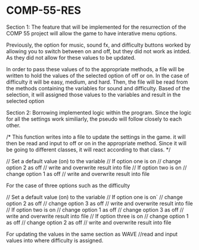 # COMP-55-RES
Section 1:
The feature that will be implemented for the resurrection of the COMP 55 project will allow
the game to have interative menu options. 

Previously, the option for music, sound fx, and difficulty buttons worked by allowing you to
switch between on and off, but they did not work as intded. As they did not allow for these values
to be updated.

In order to pass these values of to the appropriate methods, a file will be written to hold the
values of the selected option of off or on. In the case of difficulty it will be easy, medium, and hard.
Then, the file will be read from the methods containing the variables for sound and difficulty. 
Based of the selection, it will assigned those values to the variables and result in the selected option

Section 2: 
Borrowing implemented logic within the program. Since the logic for all the settings work
similiarly, the pseudo will follow closely to each other.

/* This function writes into a file to update the settings in the game. 
    it will then be read and input to off or on in the appropriate method.
    Since it will be going to different classes, it will react according to that class.
*/

// Set a default value (on) to the variable 
// If option one is on
//    change option 2 as off
//    write and overwrite result into file
// If option two is on
//    change option 1 as off
//    write and overwrite result into file

For the case of three options such as the difficulty

// Set a default value (on) to the variable 
// If option one is on`
//    change option 2 as off
//    change option 3 as off
//    write and overwrite result into file
// If option two is on
//    change option 1 as off
//    change option 3 as off
//    write and overwrite result into file
// If option three is on
//    change option 1 as off
//    change option 2 as off
//    write and overwrite result into file

For updating the values in the same section as WAVE
//read and input values into where difficulty is assigned.



 
